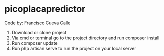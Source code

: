 # picoplacapredictor

Code by: Francisco Cueva Calle

1. Download or clone project
2. Via cmd or terminal go to the project directory and run composer install
3. Run composer update
4. Run php artisan serve to run the project on your local server